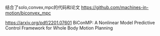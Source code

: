 结合了solo,convex,mpc的代码和论文 
https://github.com/machines-in-motion/biconvex_mpc

https://arxiv.org/pdf/2201.07601
BiConMP: A Nonlinear Model Predictive Control Framework for
Whole Body Motion Planning

